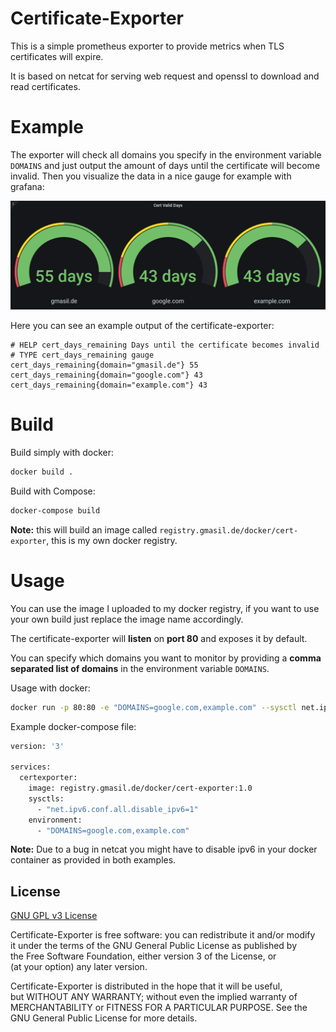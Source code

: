# Certificate-Exporter

This is a simple prometheus exporter to provide metrics when TLS certificates will expire.

It is based on netcat for serving web request and openssl to download and read certificates.

# Example

The exporter will check all domains you specify in the environment variable `DOMAINS` and just output the amount of days until the certificate will become invalid. Then you visualize the data in a nice gauge for example with grafana:

![Grafana Gauge](img/grafana.png)

Here you can see an example output of the certificate-exporter:

```
# HELP cert_days_remaining Days until the certificate becomes invalid
# TYPE cert_days_remaining gauge
cert_days_remaining{domain="gmasil.de"} 55
cert_days_remaining{domain="google.com"} 43
cert_days_remaining{domain="example.com"} 43
```

# Build

Build simply with docker:

```bash
docker build .
```

Build with Compose:

```bash
docker-compose build
```

**Note:** this will build an image called `registry.gmasil.de/docker/cert-exporter`, this is my own docker registry.

# Usage

You can use the image I uploaded to my docker registry, if you want to use your own build just replace the image name accordingly.

The certificate-exporter will **listen** on **port 80** and exposes it by default.

You can specify which domains you want to monitor by providing a **comma separated list of domains** in the environment variable `DOMAINS`.

Usage with docker:

```bash
docker run -p 80:80 -e "DOMAINS=google.com,example.com" --sysctl net.ipv6.conf.all.disable_ipv6=1 registry.gmasil.de/docker/cert-exporter:1.0
```

Example docker-compose file:

```bash
version: '3'

services:
  certexporter:
    image: registry.gmasil.de/docker/cert-exporter:1.0
    sysctls:
      - "net.ipv6.conf.all.disable_ipv6=1"
    environment:
      - "DOMAINS=google.com,example.com"
```

**Note:** Due to a bug in netcat you might have to disable ipv6 in your docker container as provided in both examples.

## License

[GNU GPL v3 License](LICENSE.md)

Certificate-Exporter is free software: you can redistribute it and/or modify  
it under the terms of the GNU General Public License as published by  
the Free Software Foundation, either version 3 of the License, or  
(at your option) any later version.

Certificate-Exporter is distributed in the hope that it will be useful,  
but WITHOUT ANY WARRANTY; without even the implied warranty of  
MERCHANTABILITY or FITNESS FOR A PARTICULAR PURPOSE. See the  
GNU General Public License for more details.
